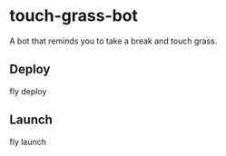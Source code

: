 # touch-grass-bot

A bot that reminds you to take a break and touch grass.

## Deploy

fly deploy

## Launch

fly launch
